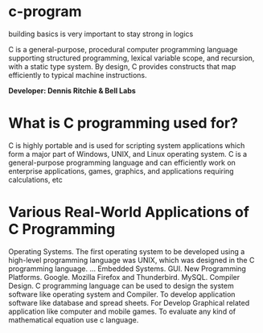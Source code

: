 # c-program
building basics is very important to stay strong in logics

C is a general-purpose, procedural computer programming language supporting structured programming, lexical variable scope, and recursion, with a static type system. By design, C provides constructs that map efficiently to typical machine instructions.

**Developer: Dennis Ritchie & Bell Labs**


# What is C programming used for?

C is highly portable and is used for scripting system applications which form a major part of Windows, UNIX, and Linux operating system.
C is a general-purpose programming language and can efficiently work on enterprise applications, games, graphics, and applications requiring calculations, etc

# Various Real-World Applications of C Programming
 Operating Systems. The first operating system to be developed using a high-level programming language was UNIX, which was designed in the C programming language. ...
 Embedded Systems.
 GUI. 
 New Programming Platforms.
 Google.
 Mozilla Firefox and Thunderbird.
 MySQL.
 Compiler Design.
 C programming language can be used to design the system software like operating system and Compiler. 
 To develop application software like database and spread sheets. For Develop Graphical related application like computer and mobile games. 
 To evaluate any kind of mathematical equation use c language.

